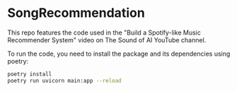 # SongRecommendation
This repo features the code used in the "Build a Spotify-like Music 
Recommender System" video on The Sound of AI YouTube channel.

To run the code, you need to install the package and its dependencies using 
poetry:

```bash
poetry install
poetry run uvicorn main:app --reload
```
